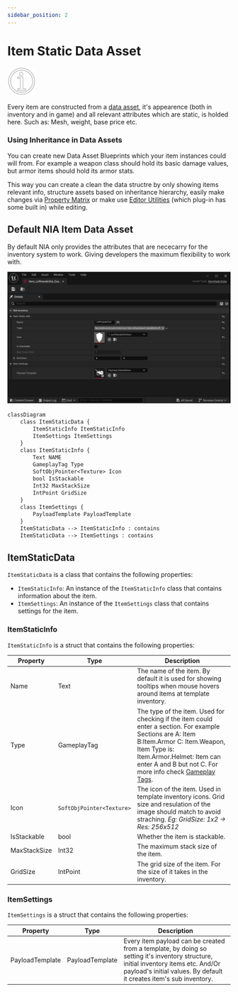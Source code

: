 ```yaml
---
sidebar_position: 2
---
```


# Item Static Data Asset 

![ItemStaticDataImage](./../img/T_ItemStaticData.png)

Every item are constructed from a [data asset](https://dev.epicgames.com/documentation/en-us/unreal-engine/data-assets-in-unreal-engine), it's appearence (both in inventory and in game) and all relevant attributes which are static, is holded here. Such as: Mesh, weight, base price etc.

### Using Inheritance in Data Assets
You can create new Data Asset Blueprints which your item instances could will from. For example a weapon class should hold its basic damage values, but armor items should hold its armor stats.

This way you can create a clean the data structre by only showing items relevant info, structure assets based on inheritance hierarchy, easily make changes via [Property Matrix](https://docs.unrealengine.com/4.27/en-US/Basics/UI/PropertyMatrix/) or make use [Editor Utilities](https://docs.unrealengine.com/4.26/en-US/InteractiveExperiences/UMG/UserGuide/EditorUtilityWidgets/) (which plug-in has some built in) while editing.

## Default NIA Item Data Asset
By default NIA only provides the attributes that are nececarry for the inventory system to work. Giving developers the maximum flexibility to work with. 

![Example Item Data Asset Image](./../img/T_ExampleItemDataAsset.png)
```mermaid
classDiagram
    class ItemStaticData {
        ItemStaticInfo ItemStaticInfo
        ItemSettings ItemSettings
    }
    class ItemStaticInfo {
        Text NAME
        GameplayTag Type
        SoftObjPointer<Texture> Icon
        bool IsStackable
        Int32 MaxStackSize
        IntPoint GridSize
    }
    class ItemSettings {
        PayloadTemplate PayloadTemplate
    }
    ItemStaticData --> ItemStaticInfo : contains
    ItemStaticData --> ItemSettings : contains
```

## ItemStaticData

`ItemStaticData` is a class that contains the following properties:

- `ItemStaticInfo`: An instance of the `ItemStaticInfo` class that contains information about the item.
- `ItemSettings`: An instance of the `ItemSettings` class that contains settings for the item.

### ItemStaticInfo

`ItemStaticInfo` is a struct that contains the following properties:

| Property | Type | Description |
| --- | --- | --- |
| Name | Text | The name of the item. By default it is used for showing tooltips when mouse hovers around items at template inventory. |
| Type | GameplayTag | The type of the item. Used for checking if the item could enter a section. For example Sections are A: Item B:Item.Armor C: Item.Weapon, Item Type is: Item.Armor.Helmet: Item can enter A and B but not C. For more info check [Gameplay Tags](https://docs.unrealengine.com/4.27/en-US/ProgrammingAndScripting/Tags/). |
| Icon | `SoftObjPointer<Texture>` | The icon of the item. Used in template inventory icons. Grid size and resulation of the image should match to avoid straching. *Eg: GridSize: 1x2 -> Res: 256x512*|
| IsStackable | bool | Whether the item is stackable. |
| MaxStackSize | Int32 | The maximum stack size of the item.|
| GridSize | IntPoint | The grid size of the item. For the size of it takes in the inventory.|

### ItemSettings

`ItemSettings` is a struct that contains the following properties:

| Property | Type | Description |
| --- | --- | --- |
| PayloadTemplate | PayloadTemplate | Every item payload can be created from a template, by doing so setting it's inventory structure, initial inventory items etc. And/Or payload's initial values. By default it creates item's sub inventory.|